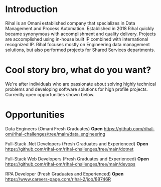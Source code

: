 # Introduction
Rihal is an Omani established company that specializes in Data Management and Process Automation. Established in 2018 Rihal quickly became synonymous with accomplishment and quality delivery. Projects are accomplished using in-house built IP combined with international recognized IP. Rihal focuses mostly on Engineering data management solutions, but also performed projects for Shared Services departments.

# Cool story bro, what do you want?
We're after individuals who are passionate about solving highly technical problems and developing software solutions for high profile projects. Currently open opportunities shown below.

# Opportunities
Data Engineers (Omani Fresh Graduates) **Open** https://github.com/rihal-om/rihal-challenges/tree/main/data_engineering

Full-Stack .Net Developers (Fresh Graduates and Experienced) **Open** https://github.com/rihal-om/rihal-challenges/tree/main/dotnet

Full-Stack Web Developers (Fresh Graduates and Experienced) **Open** https://github.com/rihal-om/rihal-challenges/tree/main/devops

RPA Developer (Fresh Graduates and Experienced) **Open** https://www.careers-page.com/rihal-2/job/88746R
